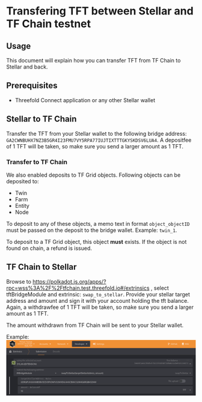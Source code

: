 # Transfering TFT between Stellar and TF Chain testnet

## Usage

This document will explain how you can transfer TFT from TF Chain to Stellar and back.

## Prerequisites

- Threefold Connect application or any other Stellar wallet

## Stellar to TF Chain

Transfer the TFT from your Stellar wallet to the following bridge address: `GA2CWNBUHX7NZ3B5GR4I23FMU7VY5RPA77IUJTIXTTTGKYSKDSV6LUA4`. A depositfee of 1 TFT will be taken, so make sure you send a larger amount as 1 TFT.

### Transfer to TF Chain

We also enabled deposits to TF Grid objects. Following objects can be deposited to:

- Twin
- Farm
- Entity
- Node

To deposit to any of these objects, a memo text in format `object_objectID` must be passed on the deposit to the bridge wallet. Example: `twin_1`. 

To deposit to a TF Grid object, this object **must** exists. If the object is not found on chain, a refund is issued.

## TF Chain to Stellar

Browse to https://polkadot.js.org/apps/?rpc=wss%3A%2F%2Ftfchain.test.threefold.io#/extrinsics , select tftBridgeModule and extrinsic: `swap_to_stellar`. Provide your stellar target address and amount and sign it with your account holding the tft balance.
Again, a withdrawfee of 1 TFT will be taken, so make sure you send a larger amount as 1 TFT.

The amount withdrawn from TF Chain will be sent to your Stellar wallet.

Example: ![swap_to_stellar](swap_to_stellar.png)
